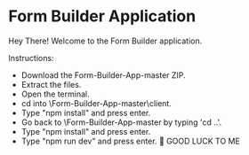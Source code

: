# Form Builder Application

Hey There! 
Welcome to the Form Builder application.

Instructions:
- Download the Form-Builder-App-master ZIP.
- Extract the files.
- Open the terminal.
- cd into \Form-Builder-App-master\client.
- Type "npm install" and press enter.
- Go back to \Form-Builder-App-master by typing 'cd ..'.
- Type "npm install" and press enter. 
- Type "npm run dev" and press enter.
😬 GOOD LUCK TO ME
